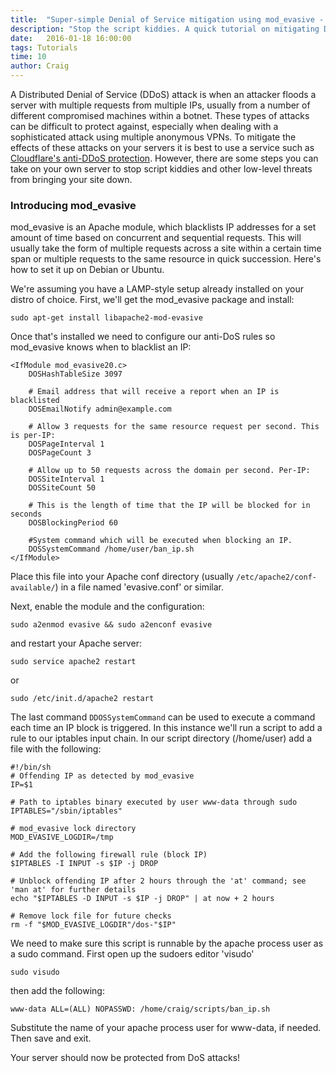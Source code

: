 ```yaml
---
title:  "Super-simple Denial of Service mitigation using mod_evasive - Apache"
description: "Stop the script kiddies. A quick tutorial on mitigating Denial of Service attacks against an Apache web server"
date:   2016-01-18 16:00:00
tags: Tutorials
time: 10
author: Craig
---
```


A Distributed Denial of Service (DDoS) attack is when an attacker floods a server with multiple requests from multiple IPs, usually from a number of different compromised machines within a botnet. These types of attacks can be difficult to protect against, especially when dealing with a sophisticated attack using multiple anonymous VPNs. To mitigate the effects of these attacks on your servers it is best to use a service such as [Cloudflare's anti-DDoS protection](https://www.cloudflare.com/ddos/). However, there are some steps you can take on your own server to stop script kiddies and other low-level threats from bringing your site down.

### Introducing mod_evasive

mod_evasive is an Apache module, which blacklists IP addresses for a set amount of time based on concurrent and sequential requests. This will usually take the form of multiple requests across a site within a certain time span or multiple requests to the same resource in quick succession. Here's how to set it up on Debian or Ubuntu.

We're assuming you have a LAMP-style setup already installed on your distro of choice. First, we'll get the mod_evasive package and install:

    sudo apt-get install libapache2-mod-evasive

Once that's installed we need to configure our anti-DoS rules so mod_evasive knows when to blacklist an IP:


    <IfModule mod_evasive20.c>
        DOSHashTableSize 3097

        # Email address that will receive a report when an IP is blacklisted
        DOSEmailNotify admin@example.com

        # Allow 3 requests for the same resource request per second. This is per-IP:
        DOSPageInterval 1
        DOSPageCount 3

        # Allow up to 50 requests across the domain per second. Per-IP:
        DOSSiteInterval 1
        DOSSiteCount 50

        # This is the length of time that the IP will be blocked for in seconds
        DOSBlockingPeriod 60

        #System command which will be executed when blocking an IP.
        DOSSystemCommand /home/user/ban_ip.sh
    </IfModule>


Place this file into your Apache conf directory (usually `/etc/apache2/conf-available/`) in a file named 'evasive.conf' or similar.

Next, enable the module and the configuration:

    sudo a2enmod evasive && sudo a2enconf evasive

and restart your Apache server:

    sudo service apache2 restart

or

    sudo /etc/init.d/apache2 restart

The last command `DDOSSystemCommand` can be used to execute a command each time an IP block is triggered. In this instance we'll run a script to add a rule to our iptables input chain. In our script directory (/home/user) add a file with the following:

    #!/bin/sh
    # Offending IP as detected by mod_evasive
    IP=$1

    # Path to iptables binary executed by user www-data through sudo
    IPTABLES="/sbin/iptables"

    # mod_evasive lock directory
    MOD_EVASIVE_LOGDIR=/tmp

    # Add the following firewall rule (block IP)
    $IPTABLES -I INPUT -s $IP -j DROP

    # Unblock offending IP after 2 hours through the 'at' command; see 'man at' for further details
    echo "$IPTABLES -D INPUT -s $IP -j DROP" | at now + 2 hours

    # Remove lock file for future checks
    rm -f "$MOD_EVASIVE_LOGDIR"/dos-"$IP"

We need to make sure this script is runnable by the apache process user as a sudo command. First open up the sudoers editor 'visudo'

    sudo visudo

then add the following:

    www-data ALL=(ALL) NOPASSWD: /home/craig/scripts/ban_ip.sh

Substitute the name of your apache process user for www-data, if needed. Then save and exit.

Your server should now be protected from DoS attacks!